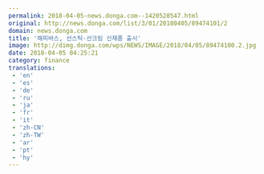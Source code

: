 ```yaml
---
permalink: 2018-04-05-news.donga.com--1420528547.html
original: http://news.donga.com/list/3/01/20180405/89474101/2
domain: news.donga.com
title: '해피바스, 선스틱·선크림 신제품 출시'
image: http://dimg.donga.com/wps/NEWS/IMAGE/2018/04/05/89474100.2.jpg
date: 2018-04-05 04:25:21
category: finance
translations: 
 - 'en'
 - 'es'
 - 'de'
 - 'ru'
 - 'ja'
 - 'fr'
 - 'it'
 - 'zh-CN'
 - 'zh-TW'
 - 'ar'
 - 'pt'
 - 'hy'
---
```


